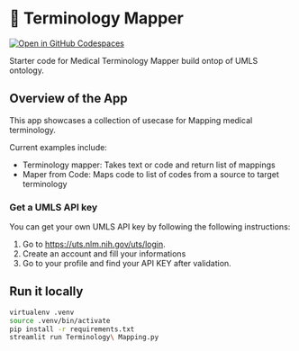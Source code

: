 # 🎈 Terminology Mapper

[![Open in GitHub Codespaces](https://github.com/codespaces/badge.svg)](https://symmetrical-spork-4qw5gxqxqgghjqj9.github.dev/)

Starter code for Medical Terminology Mapper build ontop of UMLS ontology.

## Overview of the App

This app showcases a collection of usecase for Mapping medical terminology.

Current examples include:

- Terminology mapper: Takes text or code and return list of mappings
- Maper from Code: Maps code to list of codes from a source to target terminology



### Get a UMLS API key

You can get your own UMLS API key by following the following instructions:

1. Go to https://uts.nlm.nih.gov/uts/login.
2. Create an account and fill your informations
2. Go to your profile and find your API KEY after validation.


## Run it locally

```sh
virtualenv .venv
source .venv/bin/activate
pip install -r requirements.txt
streamlit run Terminology\ Mapping.py
```
